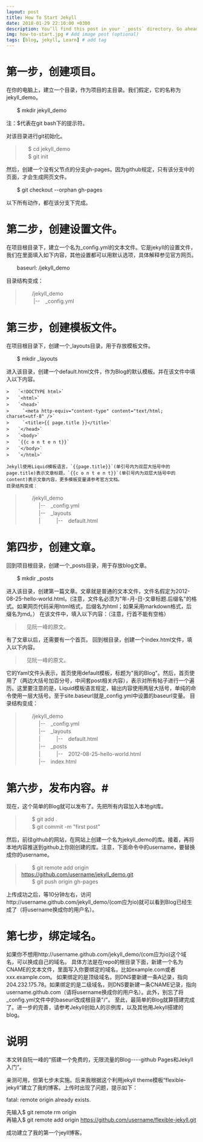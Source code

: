 ```yaml
---
layout: post
title: How To Start Jekyll
date: 2018-01-29 22:10:00 +0300
description: You’ll find this post in your `_posts` directory. Go ahead and edit it and re-build the site to see your changes. # Add post description (optional)
img: how-to-start.jpg # Add image post (optional)
tags: [blog, jekyll, Learn] # add tag
---
```


# 第一步，创建项目。 #

在你的电脑上，建立一个目录，作为项目的主目录。我们假定，它的名称为jekyll_demo。

　　$ mkdir jekyll_demo  

注：$代表在git bash下的提示符。

对该目录进行git初始化。

>　 $ cd jekyll_demo  
>　 $ git init

然后，创建一个没有父节点的分支gh-pages。因为github规定，只有该分支中的页面，才会生成网页文件。

　　$ git checkout --orphan gh-pages

以下所有动作，都在该分支下完成。

# 第二步，创建设置文件。 #

在项目根目录下，建立一个名为_config.yml的文本文件。它是jekyll的设置文件，我们在里面填入如下内容，其他设置都可以用默认选项，具体解释参见官方网页。

　　baseurl: /jekyll_demo

目录结构变成：

>　　/jekyll_demo  
>　　  |--　_config.yml

# 第三步，创建模板文件。 #

在项目根目录下，创建一个_layouts目录，用于存放模板文件。

　　$ mkdir _layouts

进入该目录，创建一个default.html文件，作为Blog的默认模板。并在该文件中填入以下内容。  
```
>　　`<!DOCTYPE html>`  
>　　`<html>`  
>　　`<head>`  
>　　　`<meta http-equiv="content-type" content="text/html; charset=utf-8" />`  
>　　　`<title>{{ page.title }}</title>`  
>　　`</head>`  
>　　`<body>`  
>　　`{{c o n t e n t}}`  
>　　`</body>`  
>　　`</html>`

Jekyll使用Liquid模板语言，`{{page.title}}`(单引号内为双层大括号中的page.title)表示文章标题，`{{c o n t e n t}}`(单引号内为双层大括号中的content)表示文章内容，更多模板变量请参考官方文档。
目录结构变成：
```
>　　/jekyll_demo  
>　　 　|--　_config.yml  
>　　 　|--　_layouts  
>　　 　|　　　|--　default.html  


# 第四步，创建文章。 #

回到项目根目录，创建一个_posts目录，用于存放blog文章。

　　$ mkdir _posts

进入该目录，创建第一篇文章。文章就是普通的文本文件，文件名假定为2012-08-25-hello-world.html。(注意，文件名必须为"年-月-日-文章标题.后缀名"的格式。如果网页代码采用html格式，后缀名为html；如果采用markdown格式，后缀名为md。）
在该文件中，填入以下内容：（注意，行首不能有空格） 


>　见阮一峰的原文。　

 
有了文章以后，还需要有一个首页。
回到根目录，创建一个index.html文件，填入以下内容。


>　见阮一峰的原文。



它的Yaml文件头表示，首页使用default模板，标题为"我的Blog"。然后，首页使用了（两边大括号加百分号，中间套post相关内容），表示对所有帖子进行一个遍历。这里要注意的是，Liquid模板语言规定，输出内容使用两层大括号，单纯的命令使用一层大括号。至于site.baseurl就是_config.yml中设置的baseurl变量。
目录结构变成：

>　　/jekyll_demo    
>　　 　|--　_config.yml    
>　　 　|--　_layouts    
>　　 　|　　　|--　default.html    
>　　 　|--　_posts      
>　　 　|　　　|--　2012-08-25-hello-world.html      
>　　 　|--　index.html  

# 第六步，发布内容。#

现在，这个简单的Blog就可以发布了。先把所有内容加入本地git库。

>　　$ git add .  
>　　$ git commit -m "first post"

然后，前往github的网站，在网站上创建一个名为jekyll_demo的库。接着，再将本地内容推送到github上你刚创建的库。注意，下面命令中的username，要替换成你的username。

>　　$ git remote add origin https://github.com/username/jekyll_demo.git  
>　　$ git push origin gh-pages

上传成功之后，等10分钟左右，访问http://username.github.com/jekyll_demo/(com应为io)就可以看到Blog已经生成了（将username换成你的用户名）。

# 第七步，绑定域名。 #

如果你不想用http://username.github.com/jekyll_demo/(com应为io)这个域名，可以换成自己的域名。
具体方法是在repo的根目录下面，新建一个名为CNAME的文本文件，里面写入你要绑定的域名，比如example.com或者xxx.example.com。
如果绑定的是顶级域名，则DNS要新建一条A记录，指向204.232.175.78。如果绑定的是二级域名，则DNS要新建一条CNAME记录，指向username.github.com（请将username换成你的用户名）。此外，别忘了将_config.yml文件中的baseurl改成根目录"/"。
至此，最简单的Blog就算搭建完成了。进一步的完善，请参考Jekyll创始人的示例库，以及其他用Jekyll搭建的blog。

# 说明 #

本文转自阮一峰的“搭建一个免费的，无限流量的Blog----github Pages和Jekyll入门”。

亲测可用，但第七步未实施。后来我根据这个利用jekyll theme模板“flexible-jekyll”建立了我的博客。上传时出现了问题，提示如下：

fatal: remote origin already exists.

先输入$ git remote rm origin  
再输入$ git remote add origin https://github.com/username/flexible-jekyll.git

成功建立了我的第一个jeyll博客。